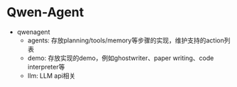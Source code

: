 # Qwen-Agent

- qwenagent
    - agents: 存放planning/tools/memory等步骤的实现，维护支持的action列表
    - demo: 存放实现的demo，例如ghostwriter、paper writing、code interpreter等
    - llm: LLM api相关
